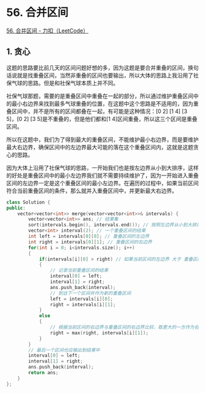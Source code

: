 # 56. 合并区间

[56. 合并区间 - 力扣（LeetCode）](https://leetcode.cn/problems/merge-intervals/)



## 1. 贪心

这题的思路要比前几天的区间问题好想的多，因为这题是要合并重叠的区间，换句话说就是找重叠区间，当然非重叠的区间也要输出，所以大体的思路上我沿用了社保气球的思路。但是和社保气球本质上并不同。

社保气球那题，需要的是重叠区间中重叠在一起的部分，所以通过维护重叠区间中的最小右边界来找到最多气球重叠的位置，在这题中这个思路是不适用的，因为重叠区间中，并不是所有的区间都叠在一起，有可能是这种情况：[0 2] [1 4] [3 5]，[0 2] [3 5]是不重叠的，但是他们都和[1 4]区间重叠，所以这三个区间是重叠区间。

所以在这题中，我们为了得到最大的重叠区间，不能维护最小右边界，而是要维护最大右边界，确保区间中的左边界最大可能的落在这个重叠区间内，这就是这题贪心的思路。

因为大体上沿用了社保气球的思路，一开始我们也是按左边界从小到大排序，这样的好处是重叠区间中的最小左边界我们就不需要持续维护了，因为一开始进入重叠区间的左边界一定是这个重叠区间的最小左边界。在遍历的过程中，如果当前区间符合当前重叠区间的条件，那么就并入重叠区间中，并更新最大右边界。

```c++
class Solution {
public:
    vector<vector<int>> merge(vector<vector<int>>& intervals) {
        vector<vector<int>> ans; // 结果集
        sort(intervals.begin(), intervals.end()); // 按照左边界从小到大排序
        vector<int> interval(2); // 一个重叠区间的结果
        int left = intervals[0][0]; // 重叠区间的左边界
        int right = intervals[0][1]; // 重叠区间的右边界
        for(int i = 0; i<intervals.size(); i++)
        {
            if(intervals[i][0] > right) // 如果当前区间的左边界 大于 重叠区间的右边界，说明当前重叠区间已经达到最大，没办法再向右囊括了
            {
                // 记录当前重叠区间的结果
                interval[0] = left;
                interval[1] = right;
                ans.push_back(interval);
                // 到达下一个区间并作为新的重叠区间
                left = intervals[i][0];
                right = intervals[i][1];
            }
            else
            {
                // 根据当前区间的右边界与重叠区间的右边界比较，取更大的一方作为右边界，以最大可能地囊括其他区间
                right = max(right, intervals[i][1]);
            }
        }
        // 最后一个区间也应输出到结果中
        interval[0] = left;
        interval[1] = right;
        ans.push_back(interval);
        return ans;
    }
};
```

